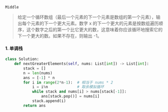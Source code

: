 `Middle`

> 给定一个循环数组（最后一个元素的下一个元素是数组的第一个元素），输出每个元素的下一个更大元素。数字 x 的下一个更大的元素是按数组遍历顺序，这个数字之后的第一个比它更大的数，这意味着你应该循环地搜索它的下一个更大的数。如果不存在，则输出 -1。
>

#### 1.  单调栈

```python
class Solution:
    def nextGreaterElements(self, nums: List[int]) -> List[int]:
        stack = []
        n = len(nums)
        ans = [-1] * n
        for i in range(2*n-1):  # 相当于 nums * 2
            i = i%n             # 取余模拟循环
            while stack and nums[i] > nums[stack[-1]]:
                ans[stack.pop()] = nums[i]
            stack.append(i)
        return ans
```

